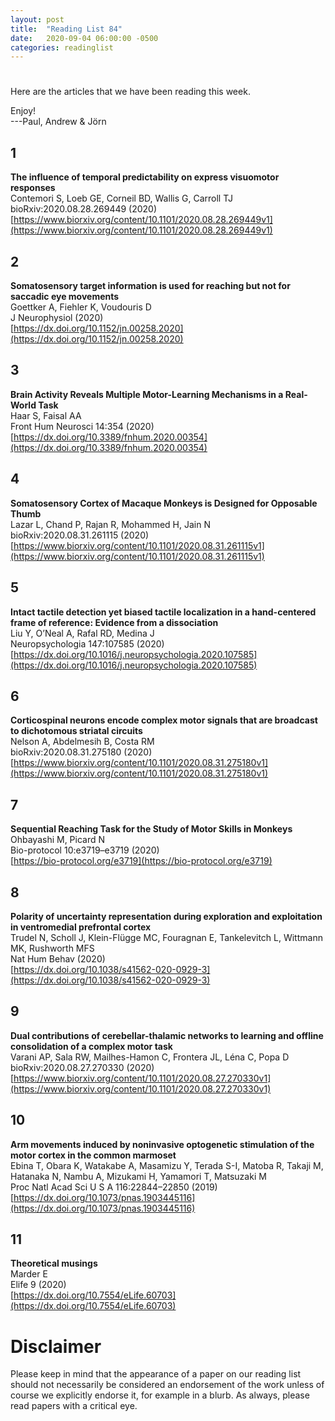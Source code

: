 ```yaml
---
layout: post
title:  "Reading List 84"
date:   2020-09-04 06:00:00 -0500
categories: readinglist
---
```


# 

Here are the articles that we have been reading this week.

Enjoy!  
---Paul, Andrew & Jörn

## 1
**The influence of temporal predictability on express visuomotor responses**  
Contemori S, Loeb GE, Corneil BD, Wallis G, Carroll TJ  
bioRxiv:2020.08.28.269449 (2020)  
[https://www.biorxiv.org/content/10.1101/2020.08.28.269449v1](https://www.biorxiv.org/content/10.1101/2020.08.28.269449v1)

## 2
**Somatosensory target information is used for reaching but not for saccadic eye movements**  
Goettker A, Fiehler K, Voudouris D  
J Neurophysiol (2020)  
[https://dx.doi.org/10.1152/jn.00258.2020](https://dx.doi.org/10.1152/jn.00258.2020)

## 3
**Brain Activity Reveals Multiple Motor-Learning Mechanisms in a Real-World Task**  
Haar S, Faisal AA  
Front Hum Neurosci 14:354 (2020)  
[https://dx.doi.org/10.3389/fnhum.2020.00354](https://dx.doi.org/10.3389/fnhum.2020.00354)

## 4
**Somatosensory Cortex of Macaque Monkeys is Designed for Opposable Thumb**  
Lazar L, Chand P, Rajan R, Mohammed H, Jain N  
bioRxiv:2020.08.31.261115 (2020)  
[https://www.biorxiv.org/content/10.1101/2020.08.31.261115v1](https://www.biorxiv.org/content/10.1101/2020.08.31.261115v1)

## 5
**Intact tactile detection yet biased tactile localization in a hand-centered frame of reference: Evidence from a dissociation**  
Liu Y, O’Neal A, Rafal RD, Medina J  
Neuropsychologia 147:107585 (2020)  
[https://dx.doi.org/10.1016/j.neuropsychologia.2020.107585](https://dx.doi.org/10.1016/j.neuropsychologia.2020.107585)

## 6
**Corticospinal neurons encode complex motor signals that are broadcast to dichotomous striatal circuits**  
Nelson A, Abdelmesih B, Costa RM  
bioRxiv:2020.08.31.275180 (2020)  
[https://www.biorxiv.org/content/10.1101/2020.08.31.275180v1](https://www.biorxiv.org/content/10.1101/2020.08.31.275180v1)

## 7
**Sequential Reaching Task for the Study of Motor Skills in Monkeys**  
Ohbayashi M, Picard N  
Bio-protocol 10:e3719–e3719 (2020)  
[https://bio-protocol.org/e3719](https://bio-protocol.org/e3719)

## 8
**Polarity of uncertainty representation during exploration and exploitation in ventromedial prefrontal cortex**  
Trudel N, Scholl J, Klein-Flügge MC, Fouragnan E, Tankelevitch L, Wittmann MK, Rushworth MFS  
Nat Hum Behav (2020)  
[https://dx.doi.org/10.1038/s41562-020-0929-3](https://dx.doi.org/10.1038/s41562-020-0929-3)

## 9
**Dual contributions of cerebellar-thalamic networks to learning and offline consolidation of a complex motor task**  
Varani AP, Sala RW, Mailhes-Hamon C, Frontera JL, Léna C, Popa D  
bioRxiv:2020.08.27.270330 (2020)  
[https://www.biorxiv.org/content/10.1101/2020.08.27.270330v1](https://www.biorxiv.org/content/10.1101/2020.08.27.270330v1)

## 10
**Arm movements induced by noninvasive optogenetic stimulation of the motor cortex in the common marmoset**  
Ebina T, Obara K, Watakabe A, Masamizu Y, Terada S-I, Matoba R, Takaji M, Hatanaka N, Nambu A, Mizukami H, Yamamori T, Matsuzaki M  
Proc Natl Acad Sci U S A 116:22844–22850 (2019)  
[https://dx.doi.org/10.1073/pnas.1903445116](https://dx.doi.org/10.1073/pnas.1903445116)

## 11
**Theoretical musings**  
Marder E  
Elife 9 (2020)  
[https://dx.doi.org/10.7554/eLife.60703](https://dx.doi.org/10.7554/eLife.60703)


# Disclaimer
Please keep in mind that the appearance of a paper on our reading list should not necessarily be considered an endorsement of the work unless of course we explicitly endorse it, for example in a blurb. As always, please read papers with a critical eye.
